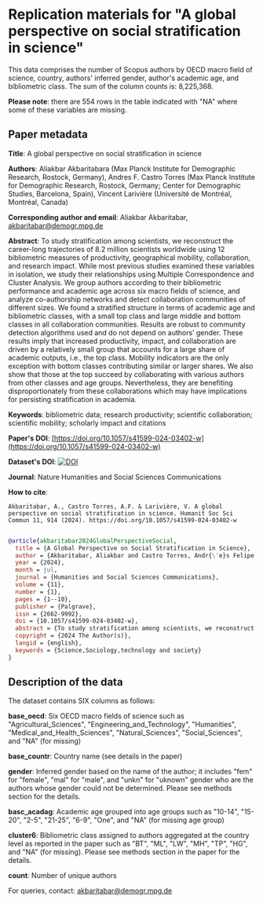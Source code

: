 # Replication materials for "A global perspective on social stratification in science"

This data comprises the number of Scopus authors by OECD macro field of science, country, authors' inferred gender, author's academic age, and bibliometric class. The sum of the column counts is: 8,225,368. 

**Please note**: there are 554 rows in the table indicated with "NA" where some of these variables are missing.

## Paper metadata
**Title**: A global perspective on social stratification in science

**Authors**: Aliakbar Akbaritabara (Max Planck Institute for Demographic Research, Rostock, Germany), Andres F. Castro Torres (Max Planck Institute for Demographic Research, Rostock, Germany; Center for Demographic Studies, Barcelona, Spain), Vincent Larivière (Université de Montréal, Montréal, Canada)

**Corresponding author and email**: Aliakbar Akbaritabar, akbaritabar@demogr.mpg.de

**Abstract**: 
To study stratification among scientists, we reconstruct the career-long trajectories of 8.2 million scientists worldwide using 12 bibliometric measures of productivity, geographical mobility, collaboration, and research impact. While most previous studies examined these variables in isolation, we study their relationships using Multiple Correspondence and Cluster Analysis. We group authors according to their bibliometric performance and academic age across six macro fields of science, and analyze co-authorship networks and detect collaboration communities of different sizes. We found a stratified structure in terms of academic age and bibliometric classes, with a small top class and large middle and bottom classes in all collaboration communities. Results are robust to community detection algorithms used and do not depend on authors’ gender. These results imply that increased productivity, impact, and collaboration are driven by a relatively small group that accounts for a large share of academic outputs, i.e., the top class. Mobility indicators are the only exception with bottom classes contributing similar or larger shares. We also show that those at the top succeed by collaborating with various authors from other classes and age groups. Nevertheless, they are benefiting disproportionately from these collaborations which may have implications for persisting stratification in academia.

**Keywords**:
bibliometric data; research productivity; scientific collaboration; scientific mobility; scholarly impact and citations

**Paper's DOI**: [https://doi.org/10.1057/s41599-024-03402-w](https://doi.org/10.1057/s41599-024-03402-w)

**Dataset's DOI**:
[![DOI](https://zenodo.org/badge/819806358.svg)](https://zenodo.org/doi/10.5281/zenodo.12527943)


**Journal**: Nature Humanities and Social Sciences Communications

**How to cite**:

```
Akbaritabar, A., Castro Torres, A.F. & Larivière, V. A global perspective on social stratification in science. Humanit Soc Sci Commun 11, 914 (2024). https://doi.org/10.1057/s41599-024-03402-w

```

```bibtex

@article{akbaritabar2024GlobalPerspectiveSocial,
  title = {A Global Perspective on Social Stratification in Science},
  author = {Akbaritabar, Aliakbar and Castro Torres, Andr{\'e}s Felipe and Larivi{\`e}re, Vincent},
  year = {2024},
  month = jul,
  journal = {Humanities and Social Sciences Communications},
  volume = {11},
  number = {1},
  pages = {1--10},
  publisher = {Palgrave},
  issn = {2662-9992},
  doi = {10.1057/s41599-024-03402-w},
  abstract = {To study stratification among scientists, we reconstruct the career-long trajectories of 8.2 million scientists worldwide using 12 bibliometric measures of productivity, geographical mobility, collaboration, and research impact. While most previous studies examined these variables in isolation, we study their relationships using Multiple Correspondence and Cluster Analysis. We group authors according to their bibliometric performance and academic age across six macro fields of science, and analyze co-authorship networks and detect collaboration communities of different sizes. We found a stratified structure in terms of academic age and bibliometric classes, with a small top class and large middle and bottom classes in all collaboration communities. Results are robust to community detection algorithms used and do not depend on authors' gender. These results imply that increased productivity, impact, and collaboration are driven by a relatively small group that accounts for a large share of academic outputs, i.e., the top class. Mobility indicators are the only exception with bottom classes contributing similar or larger shares. We also show that those at the top succeed by collaborating with various authors from other classes and age groups. Nevertheless, they are benefiting disproportionately from these collaborations which may have implications for persisting stratification in academia.},
  copyright = {2024 The Author(s)},
  langid = {english},
  keywords = {Science,Sociology,technology and society}
}


```

## Description of the data
The dataset contains SIX columns as follows:

**base_oecd**: Six OECD macro fields of science such as "Agricultural_Sciences", "Engineering_and_Technology", "Humanities", "Medical_and_Health_Sciences", "Natural_Sciences", "Social_Sciences", and "NA" (for missing)  

**base_countr**: Country name (see details in the paper)

**gender**: Inferred gender based on the name of the author; it includes "fem" for "female", "mal" for "male", and "unkn" for "uknown" gender who are the authors whose gender could not be determined. Please see methods section for the details.

**basc_acadag**: Academic age grouped into age groups such as "10-14", "15-20", "2-5", "21-25", "6-9", "One", and "NA" (for missing age group)

**cluster6**: Bibliometric class assigned to authors aggregated at the country level as reported in the paper such as "BT", "ML", "LW", "MH", "TP", "HG", and "NA" (for missing). Please see methods section in the paper for the details.

**count**: Number of unique authors

For queries, contact: akbaritabar@demogr.mpg.de
